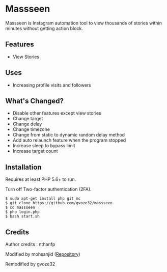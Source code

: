 # Massseen
Massseen is Instagram automation tool to view thousands of stories within minutes without getting action block. 

## Features
- View Stories
  
## Uses 
- Increasing profile visits and followers

## What's Changed?
- Disable other features except view stories
- Change target
- Change delay
- Change timezone
- Change from static to dynamic random delay method
- Add auto relaunch feature when the program stopped
- Increase sleep to bypass limit
- Increase target count
   
## Installation

Requires at least PHP 5.6+ to run.

Turn off Two-factor authentication (2FA).

```
$ sudo apt-get install php git mc
$ git clone https://github.com/gvoze32/massseen
$ cd massseen
$ php login.php
$ bash start.sh
```

## Credits
Author credits : nthanfp

Modified by mohsanjid ([Repository](https://github.com/sanjidtk/masslooker))

Remodified by gvoze32
